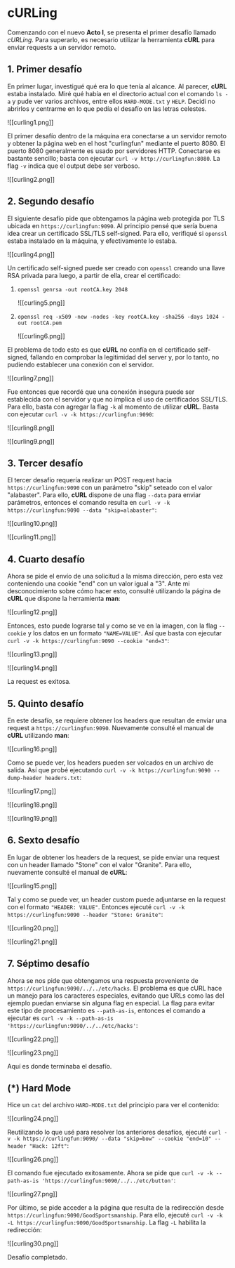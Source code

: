 # cURLing

Comenzando con el nuevo **Acto I**, se presenta el primer desafío llamado *cURLing*. Para superarlo, es necesario utilizar la herramienta **cURL** para enviar requests a un servidor remoto.

## **1. Primer desafío**
En primer lugar, investigué qué era lo que tenía al alcance. Al parecer, **cURL** estaba instalado. Miré qué había en el directorio actual con el comando `ls -a` y pude ver varios archivos, entre ellos `HARD-MODE.txt` y `HELP`. Decidí no abrirlos y centrarme en lo que pedía el desafío en las letras celestes.

![[curling1.png]]

El primer desafío dentro de la máquina era conectarse a un servidor remoto y obtener la página web en el host "curlingfun" mediante el puerto 8080. El puerto 8080 generalmente es usado por servidores HTTP. Conectarse es bastante sencillo; basta con ejecutar `curl -v http://curlingfun:8080`. La flag `-v` indica que el output debe ser verboso.

![[curling2.png]]

## **2. Segundo desafío**
El siguiente desafío pide que obtengamos la página web protegida por TLS ubicada en `https://curlingfun:9090`. Al principio pensé que sería buena idea crear un certificado SSL/TLS self-signed. Para ello, verifiqué si `openssl` estaba instalado en la máquina, y efectivamente lo estaba.

![[curling4.png]]

Un certificado self-signed puede ser creado con `openssl` creando una llave RSA privada para luego, a partir de ella, crear el certificado:

1. `openssl genrsa -out rootCA.key 2048`

   ![[curling5.png]]
2. `openssl req -x509 -new -nodes -key rootCA.key -sha256 -days 1024 -out rootCA.pem`

   ![[curling6.png]]

El problema de todo esto es que **cURL** no confía en el certificado self-signed, fallando en comprobar la legitimidad del server y, por lo tanto, no pudiendo establecer una conexión con el servidor.

![[curling7.png]]

Fue entonces que recordé que una conexión insegura puede ser establecida con el servidor y que no implica el uso de certificados SSL/TLS. Para ello, basta con agregar la flag `-k` al momento de utilizar **cURL**. Basta con ejecutar `curl -v -k https://curlingfun:9090`:

![[curling8.png]]

![[curling9.png]]

## **3. Tercer desafío**
El tercer desafío requería realizar un POST request hacia `https://curlingfun:9090` con un parámetro "skip" seteado con el valor "alabaster". Para ello, **cURL** dispone de una flag `--data` para enviar parámetros, entonces el comando resulta en `curl -v -k https://curlingfun:9090 --data "skip=alabaster"`:

![[curling10.png]]

![[curling11.png]]

## **4. Cuarto desafío**
Ahora se pide el envío de una solicitud a la misma dirección, pero esta vez conteniendo una cookie "end" con un valor igual a "3". Ante mi desconocimiento sobre cómo hacer esto, consulté utilizando la página de **cURL** que dispone la herramienta **man**:

![[curling12.png]]

Entonces, esto puede lograrse tal y como se ve en la imagen, con la flag `--cookie` y los datos en un formato `"NAME=VALUE"`. Así que basta con ejecutar `curl -v -k https://curlingfun:9090 --cookie "end=3"`:

![[curling13.png]]

![[curling14.png]]

La request es exitosa.

## **5. Quinto desafío**
En este desafío, se requiere obtener los headers que resultan de enviar una request a `https://curlingfun:9090`. Nuevamente consulté el manual de **cURL** utilizando **man**:

![[curling16.png]]

Como se puede ver, los headers pueden ser volcados en un archivo de salida. Así que probé ejecutando `curl -v -k https://curlingfun:9090 --dump-header headers.txt`:

![[curling17.png]]

![[curling18.png]]

![[curling19.png]]

## **6. Sexto desafío**
En lugar de obtener los headers de la request, se pide enviar una request con un header llamado "Stone" con el valor "Granite". Para ello, nuevamente consulté el manual de **cURL**:

![[curling15.png]]

Tal y como se puede ver, un header custom puede adjuntarse en la request con el formato `"HEADER: VALUE"`. Entonces ejecuté `curl -v -k https://curlingfun:9090 --header "Stone: Granite"`:

![[curling20.png]]

![[curling21.png]]

## **7. Séptimo desafío**
Ahora se nos pide que obtengamos una respuesta proveniente de `https://curlingfun:9090/../../etc/hacks`. El problema es que cURL hace un manejo para los caracteres especiales, evitando que URLs como las del ejemplo puedan enviarse sin alguna flag en especial. La flag para evitar este tipo de procesamiento es `--path-as-is`, entonces el comando a ejecutar es `curl -v -k --path-as-is 'https://curlingfun:9090/../../etc/hacks'`:

![[curling22.png]]

![[curling23.png]]

Aquí es donde terminaba el desafío.

## **(\*) Hard Mode**
Hice un `cat` del archivo `HARD-MODE.txt` del principio para ver el contenido:

![[curling24.png]]

Reutilizando lo que usé para resolver los anteriores desafíos, ejecuté `curl -v -k https://curlingfun:9090/ --data "skip=bow" --cookie "end=10" --header "Hack: 12ft"`:

![[curling26.png]]

El comando fue ejecutado exitosamente. Ahora se pide que `curl -v -k --path-as-is 'https://curlingfun:9090/../../etc/button'`:

![[curling27.png]]

Por último, se pide acceder a la página que resulta de la redirección desde `https://curlingfun:9090/GoodSportsmanship`. Para ello, ejecuté `curl -v -k -L https://curlingfun:9090/GoodSportsmanship`. La flag `-L` habilita la redirección:

![[curling30.png]]

Desafío completado.
